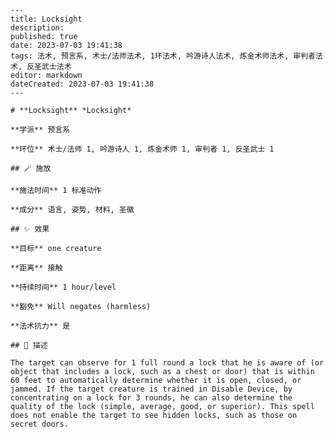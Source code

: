 
    ---
    title: Locksight
    description: 
    published: true
    date: 2023-07-03 19:41:38
    tags: 法术, 预言系, 术士/法师法术, 1环法术, 吟游诗人法术, 炼金术师法术, 审判者法术, 反圣武士法术
    editor: markdown
    dateCreated: 2023-07-03 19:41:38
    ---

    # **Locksight** *Locksight*

    **学派** 预言系 

    **环位** 术士/法师 1, 吟游诗人 1, 炼金术师 1, 审判者 1, 反圣武士 1

    ## 🪄 施放

    **施法时间** 1 标准动作

    **成分** 语言, 姿势, 材料, 圣徽

    ## ✨ 效果 

    **目标** one creature 

    **距离** 接触  

    **持续时间** 1 hour/level 

    **豁免** Will negates (harmless)

    **法术抗力** 是

    ## 📖 描述

    The target can observe for 1 full round a lock that he is aware of (or object that includes a lock, such as a chest or door) that is within 60 feet to automatically determine whether it is open, closed, or jammed. If the target creature is trained in Disable Device, by concentrating on a lock for 3 rounds, he can also determine the quality of the lock (simple, average, good, or superior). This spell does not enable the target to see hidden locks, such as those on secret doors.
    